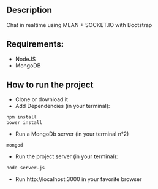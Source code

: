 ## Description
Chat in realtime using MEAN + SOCKET.IO with Bootstrap

## Requirements:
- NodeJS
- MongoDB 

## How to run the project

- Clone or download it
- Add Dependencies (in your terminal): 
```
npm install
bower install
```
- Run a MongoDb server (in your terminal n°2)
```
mongod
```
- Run the project server (in your terminal): 
```
node server.js
```
- Run http://localhost:3000 in your favorite browser


